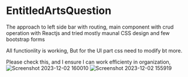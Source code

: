 # EntitledArtsQuestion
The approach to left side bar with routing, main component with crud operation with Reactjs and tried mostly maunal CSS design and few bootstrap forms

All functionlity is working, But for the UI part css need to modify bt more.


Please check this, and I ensure I can work efficienty in organization,
![Screenshot 2023-12-02 160010](https://github.com/m2bhushan/EntitledArtsQuestion/assets/67832647/311684ba-a51c-4d06-9048-4857d4f7f83e)
![Screenshot 2023-12-02 155919](https://github.com/m2bhushan/EntitledArtsQuestion/assets/67832647/2d9861fd-0106-4765-9104-c0be1ec6eda3)
